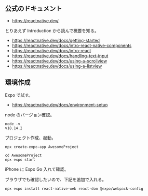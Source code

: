 ## 公式のドキュメント

* https://reactnative.dev/

とりあえず Introduction から読んで概要を知る。

* https://reactnative.dev/docs/getting-started
* https://reactnative.dev/docs/intro-react-native-components
* https://reactnative.dev/docs/intro-react
* https://reactnative.dev/docs/handling-text-input
* https://reactnative.dev/docs/using-a-scrollview
* https://reactnative.dev/docs/using-a-listview

## 環境作成

Expo で試す。

* https://reactnative.dev/docs/environment-setup

node のバージョン確認。

```
node -v
v18.14.2
```

プロジェクト作成、起動。  

```
npx create-expo-app AwesomeProject

cd AwesomeProject
npx expo start
```

iPhone に Expo Go 入れて確認。

ブラウザでも確認したいので、下記を追加で入れる。

```
npx expo install react-native-web react-dom @expo/webpack-config
```